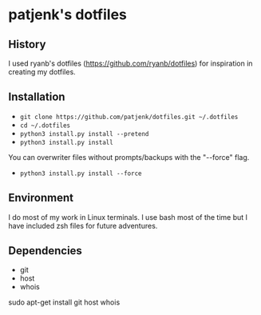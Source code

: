 # patjenk's dotfiles

## History
I used ryanb's dotfiles (https://github.com/ryanb/dotfiles) for inspiration in creating my dotfiles.

## Installation
- `git clone https://github.com/patjenk/dotfiles.git ~/.dotfiles`
- `cd ~/.dotfiles`
- `python3 install.py install --pretend`
- `python3 install.py install`

You can overwriter files without prompts/backups with the "--force" flag.
- `python3 install.py install --force`


## Environment
I do most of my work in Linux terminals. I use bash most of the time but I have included zsh files for future adventures.

## Dependencies
- git
- host
- whois

sudo apt-get install git host whois
